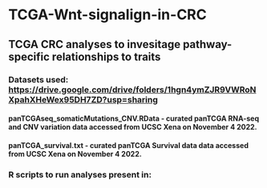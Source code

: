 # TCGA-Wnt-signalign-in-CRC
## TCGA CRC analyses to invesitage pathway-specific relationships to traits

### Datasets used: https://drive.google.com/drive/folders/1hgn4ymZJR9VWRoNXpahXHeWex95DH7ZD?usp=sharing
#### panTCGAseq_somaticMutations_CNV.RData - curated panTCGA RNA-seq and CNV variation data accessed from UCSC Xena on November 4 2022. 
#### panTCGA_survival.txt - curated panTCGA Survival data data accessed from UCSC Xena on November 4 2022. 

### R scripts to run analyses present in: 
